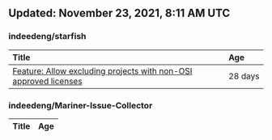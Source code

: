 ## Updated: November 23, 2021, 8:11 AM UTC


### indeedeng/starfish
|**Title**|**Age**|
|:----|:----|
|[Feature: Allow excluding projects with non-OSI approved licenses](https://github.com/indeedeng/starfish/issues/126)|28&nbsp;days|


### indeedeng/Mariner-Issue-Collector
|**Title**|**Age**|
|:----|:----|